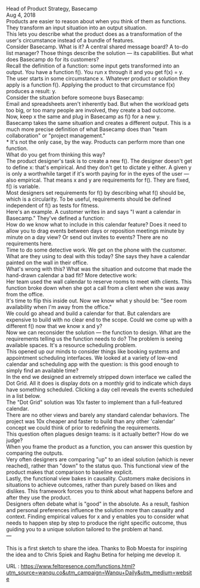   Head of Product Strategy, Basecamp  
    Aug 4, 2018  
    Products are easier to reason about  when you think of them as functions. They transform an input situation into an output situation.  
    This lets you describe what the product does as a transformation of the user's circumstance instead of a bundle of features.   
    Consider Basecamp. What is it? A central shared message board? A to-do list manager? Those things describe the solution — its capabilities. But what does Basecamp do for its customers?  
    Recall the definition of a function: some input gets transformed into an output. You have a function f(). You run x through it and you get f(x) = y.  
    The user starts in some circumstance x. Whatever product or solution they apply is a function f(). Applying the product to that circumstance f(x) produces a result: y.  
    Consider the situation before someone buys Basecamp:  
    Email and spreadsheets aren't inherently bad. But when the workload gets too big, or too many people are involved, they create a bad outcome.  
    Now, keep x the same and plug in Basecamp as f() for a new y.  
    Basecamp takes the same situation and creates a different output. This is a much more precise definition of what Basecamp does than "team collaboration" or "project management."  
    * It's not the only case, by the way. Products can perform more than one function.  
    What do you get from thinking this way?  
    The product designer's task is to create a new f(). The designer doesn't get to define x: that's empirical.  And they don't get to dictate y either. A given y is only a worthwhile target if it's worth paying for in the eyes of the user — also empirical. That means x and y are requirements for f(). They are fixed, f() is variable.  
    Most designers set requirements for f() by describing what f() should be, which is a circularity. To be useful, requirements should be defined independent of f() as tests for fitness.  
    Here's an example. A customer writes in and says "I want a calendar in Basecamp." They've defined a function:  
    How do we know what to include in this calendar feature? Does it need to allow you to drag events between days or reposition meetings minute by minute on a day view? Or send out invites to events? There are no requirements here.  
    Time to do some detective work. We get on the phone with the customer. What are they using to deal with this today? She says they have a calendar painted on the wall in their office.  
    What's wrong with this? What was the situation and outcome that made the hand-drawn calendar a bad fit? More detective work:  
    Her team used the wall calendar to reserve rooms to meet with clients. This function broke down when she got a call from a client when she was away from the office.  
    It's time to flip this inside out. Now we know what y should be: "See room availability when I'm away from the office."  
    We could go ahead and build a calendar for that. But calendars are expensive to build with no clear end to the scope. Could we come up with a different f() now that we know x and y?  
    Now we can reconsider the solution — the function to design. What are the requirements telling us the function needs to do? The problem is seeing available spaces. It's a resource scheduling problem.  
    This opened up our minds to consider things like booking systems and  appointment scheduling interfaces. We looked at a variety of low-end calendar and scheduling app with the question: is this good enough to simply find an available time?  
    In the end we designed an extremely stripped down interface we called the Dot Grid. All it does is display dots on a monthly grid to indicate which days have something scheduled. Clicking a day cell reveals the events scheduled in a list below.  
    The "Dot Grid" solution was 10x faster to implement than a full-featured calendar.  
    There are no other views and barely any standard calendar behaviors. The project was 10x cheaper and faster to build than any other 'calendar' concept we could think of prior to redefining the requirements.  
    This question often plagues design teams: is it actually better? How do we judge?  
    When you frame the product as a function, you can answer this question by comparing the outputs.  
    Very often designers are comparing "up" to an ideal solution (which is never reached), rather than "down" to the status quo. This functional view of the product makes that comparison to baseline explicit.  
    Lastly, the functional view bakes in causality. Customers make decisions in situations to achieve outcomes, rather than purely based on likes and dislikes. This framework forces you to think about what happens before and after they use the product.  
    Designers often debate what is "good" in the absolute. As a result, fashion and personal preferences influence the solution more than casuality and context. Finding empirical values for x and y enables you to consider what needs to happen step by step to produce the right specific outcome, thus guiding you to a unique solution tailored to the problem at hand.  
    —  
       
    This is a first sketch to share the idea. Thanks to Bob Moesta for inspiring the idea and to Chris Spiek and Raghu Betina for helping me develop it.  
      
    
  URL : https://www.feltpresence.com/functions.html?utm_source=wanqu.co&utm_campaign=Wanqu+Daily&utm_medium=website